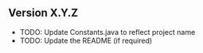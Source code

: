 ## Version X.Y.Z
- TODO: Update Constants.java to reflect project name
- TODO: Update the README (if required)